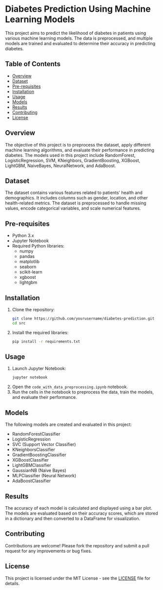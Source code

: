 # Diabetes Prediction Using Machine Learning Models

This project aims to predict the likelihood of diabetes in patients using various machine learning models. The data is preprocessed, and multiple models are trained and evaluated to determine their accuracy in predicting diabetes.

## Table of Contents
- [Overview](#overview)
- [Dataset](#dataset)
- [Pre-requisites](#pre-requisites)
- [Installation](#installation)
- [Usage](#usage)
- [Models](#models)
- [Results](#results)
- [Contributing](#contributing)
- [License](#license)

## Overview
The objective of this project is to preprocess the dataset, apply different machine learning algorithms, and evaluate their performance in predicting diabetes. The models used in this project include RandomForest, LogisticRegression, SVM, KNeighbors, GradientBoosting, XGBoost, LightGBM, NaiveBayes, NeuralNetwork, and AdaBoost.

## Dataset
The dataset contains various features related to patients' health and demographics. It includes columns such as gender, location, and other health-related metrics. The dataset is preprocessed to handle missing values, encode categorical variables, and scale numerical features.

## Pre-requisites
- Python 3.x
- Jupyter Notebook
- Required Python libraries:
  - numpy
  - pandas
  - matplotlib
  - seaborn
  - scikit-learn
  - xgboost
  - lightgbm

## Installation
1. Clone the repository:
    ```bash
    git clone https://github.com/yourusername/diabetes-prediction.git
    cd src
    ```
2. Install the required libraries:
    ```bash
    pip install -r requirements.txt
    ```

## Usage
1. Launch Jupyter Notebook:
    ```bash
    jupyter notebook
    ```
2. Open the `code_with_data_preprocessing.ipynb` notebook.
3. Run the cells in the notebook to preprocess the data, train the models, and evaluate their performance.

## Models
The following models are created and evaluated in this project:
- RandomForestClassifier
- LogisticRegression
- SVC (Support Vector Classifier)
- KNeighborsClassifier
- GradientBoostingClassifier
- XGBoostClassifier
- LightGBMClassifier
- GaussianNB (Naive Bayes)
- MLPClassifier (Neural Network)
- AdaBoostClassifier

## Results
The accuracy of each model is calculated and displayed using a bar plot. The models are evaluated based on their accuracy scores, which are stored in a dictionary and then converted to a DataFrame for visualization.

## Contributing
Contributions are welcome! Please fork the repository and submit a pull request for any improvements or bug fixes.

## License
This project is licensed under the MIT License - see the [LICENSE](LICENSE) file for details.

